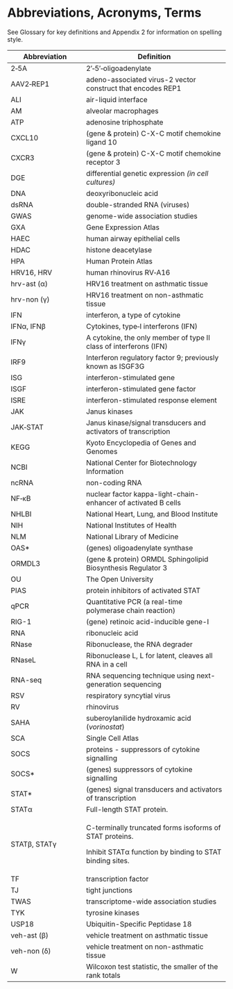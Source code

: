 # Abbreviations, Acronyms, Terms

See Glossary for key definitions and Appendix 2 for information on spelling style.

<table data-full-width="false"><thead><tr><th width="158">Abbreviation</th><th>Definition</th></tr></thead><tbody><tr><td>2‑5A</td><td>2′‑5′‑oligoadenylate</td></tr><tr><td>AAV2‑REP1</td><td>adeno-associated virus-2 vector construct that encodes REP1</td></tr><tr><td>ALI</td><td>air-liquid interface</td></tr><tr><td>AM</td><td>alveolar macrophages</td></tr><tr><td>ATP</td><td>adenosine triphosphate</td></tr><tr><td>CXCL10</td><td>(gene &#x26; protein) C-X-C motif chemokine ligand 10</td></tr><tr><td>CXCR3</td><td>(gene &#x26; protein) C-X-C motif chemokine receptor 3</td></tr><tr><td>DGE</td><td>differential genetic expression <em>(in cell cultures)</em></td></tr><tr><td>DNA</td><td>deoxyribonucleic acid</td></tr><tr><td>dsRNA</td><td>double-stranded RNA (viruses)</td></tr><tr><td>GWAS</td><td>genome-wide association studies</td></tr><tr><td>GXA</td><td>Gene Expression Atlas</td></tr><tr><td>HAEC</td><td>human airway epithelial cells</td></tr><tr><td>HDAC</td><td>histone deacetylase</td></tr><tr><td>HPA</td><td>Human Protein Atlas</td></tr><tr><td>HRV16, HRV</td><td>human rhinovirus RV‑A16</td></tr><tr><td>hrv-ast (α)</td><td>HRV16 treatment on asthmatic tissue</td></tr><tr><td>hrv-non (γ)</td><td>HRV16 treatment on non-asthmatic tissue</td></tr><tr><td>IFN</td><td>interferon, a type of cytokine</td></tr><tr><td>IFNα, IFNβ</td><td>Cytokines, type‑I interferons (IFN)</td></tr><tr><td>IFNγ</td><td>A cytokine, the only member of type II class of interferons (IFN)</td></tr><tr><td>IRF9</td><td>Interferon regulatory factor 9; previously known as ISGF3G</td></tr><tr><td>ISG</td><td>interferon-stimulated gene</td></tr><tr><td>ISGF</td><td>interferon-stimulated gene factor</td></tr><tr><td>ISRE</td><td>interferon-stimulated response element</td></tr><tr><td>JAK</td><td>Janus kinases</td></tr><tr><td>JAK‑STAT</td><td>Janus kinase/signal transducers and activators of transcription</td></tr><tr><td>KEGG</td><td>Kyoto Encyclopedia of Genes and Genomes</td></tr><tr><td>NCBI</td><td>National Center for Biotechnology Information</td></tr><tr><td>ncRNA</td><td>non-coding RNA</td></tr><tr><td>NF‑κB</td><td>nuclear factor kappa-light-chain-enhancer of activated B cells</td></tr><tr><td>NHLBI</td><td>National Heart, Lung, and Blood Institute</td></tr><tr><td>NIH</td><td>National Institutes of Health</td></tr><tr><td>NLM</td><td>National Library of Medicine</td></tr><tr><td>OAS*</td><td>(genes) oligoadenylate synthase</td></tr><tr><td>ORMDL3</td><td>(gene &#x26; protein) ORMDL Sphingolipid Biosynthesis Regulator 3</td></tr><tr><td>OU</td><td>The Open University</td></tr><tr><td>PIAS</td><td>protein inhibitors of activated STAT</td></tr><tr><td>qPCR</td><td>Quantitative PCR (a real-time polymerase chain reaction)</td></tr><tr><td>RIG-1</td><td>(gene) retinoic acid-inducible gene-I</td></tr><tr><td>RNA</td><td>ribonucleic acid</td></tr><tr><td>RNase</td><td>Ribonuclease, the RNA degrader</td></tr><tr><td>RNaseL</td><td>Ribonuclease L, L for latent, cleaves all RNA in a cell</td></tr><tr><td>RNA-seq</td><td>RNA sequencing technique using next-generation sequencing</td></tr><tr><td>RSV</td><td>respiratory syncytial virus</td></tr><tr><td>RV</td><td>rhinovirus</td></tr><tr><td>SAHA</td><td>suberoylanilide hydroxamic acid (<em>vorinostat</em>)</td></tr><tr><td>SCA</td><td>Single Cell Atlas</td></tr><tr><td>SOCS</td><td>proteins - suppressors of cytokine signalling</td></tr><tr><td>SOCS*</td><td>(genes) suppressors of cytokine signalling</td></tr><tr><td>STAT*</td><td>(genes) signal transducers and activators of transcription</td></tr><tr><td>STATα</td><td>Full-length STAT protein.</td></tr><tr><td>STATβ, STATγ</td><td><p>C-terminally truncated forms isoforms of STAT proteins.</p><p>Inhibit STATα function by binding to STAT binding sites.</p></td></tr><tr><td>TF</td><td>transcription factor</td></tr><tr><td>TJ</td><td>tight junctions</td></tr><tr><td>TWAS</td><td>transcriptome-wide association studies</td></tr><tr><td>TYK</td><td>tyrosine kinases</td></tr><tr><td>USP18</td><td>Ubiquitin-Specific Peptidase 18</td></tr><tr><td>veh-ast (β)</td><td>vehicle treatment on asthmatic tissue</td></tr><tr><td>veh-non (δ)</td><td>vehicle treatment on non-asthmatic tissue</td></tr><tr><td>W</td><td>Wilcoxon test statistic, the smaller of the rank totals</td></tr></tbody></table>
